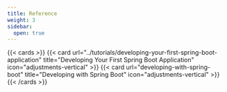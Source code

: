 ```yaml
---
title: Reference
weight: 3
sidebar:
  open: true
---
```


{{< cards >}}
  {{< card url="../tutorials/developing-your-first-spring-boot-application" title="Developing Your First  Spring Boot Application" icon="adjustments-vertical" >}}
  {{< card url="developing-with-spring-boot" title="Developing with Spring Boot" icon="adjustments-vertical" >}}
{{< /cards >}}


